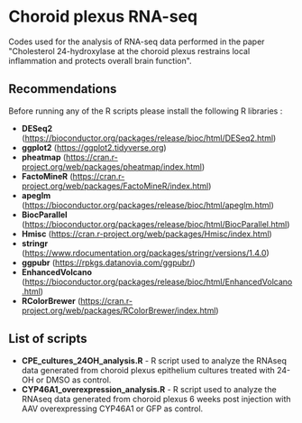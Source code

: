 # Choroid plexus RNA-seq
Codes used for the analysis of RNA-seq data performed in the paper "Cholesterol 24-hydroxylase at the choroid plexus
restrains local inflammation and protects overall brain function".
## Recommendations
Before running any of the R scripts please install the following R libraries :
- **DESeq2** (https://bioconductor.org/packages/release/bioc/html/DESeq2.html)
- **ggplot2** (https://ggplot2.tidyverse.org)
- **pheatmap** (https://cran.r-project.org/web/packages/pheatmap/index.html)
- **FactoMineR** (https://cran.r-project.org/web/packages/FactoMineR/index.html)
- **apeglm** (https://bioconductor.org/packages/release/bioc/html/apeglm.html)
- **BiocParallel** (https://bioconductor.org/packages/release/bioc/html/BiocParallel.html)
- **Hmisc** (https://cran.r-project.org/web/packages/Hmisc/index.html)
- **stringr** (https://www.rdocumentation.org/packages/stringr/versions/1.4.0)
- **ggpubr** (https://rpkgs.datanovia.com/ggpubr/)
- **EnhancedVolcano** (https://bioconductor.org/packages/release/bioc/html/EnhancedVolcano.html)
- **RColorBrewer** (https://cran.r-project.org/web/packages/RColorBrewer/index.html)
## List of scripts
- **CPE_cultures_24OH_analysis.R** - R script used to analyze the RNAseq data generated from choroid plexus epithelium cultures treated with 24-OH or DMSO as control.
- **CYP46A1_overexpression_analysis.R** - R script used to analyze the RNAseq data generated from choroid plexus 6 weeks post injection with AAV overexpressing CYP46A1 or GFP as control.
